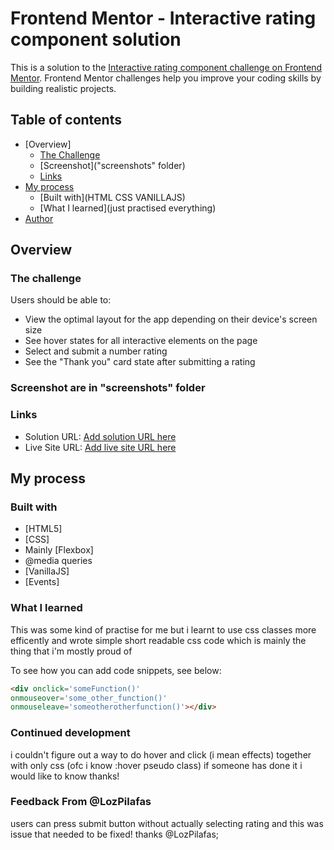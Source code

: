 # Frontend Mentor - Interactive rating component solution

This is a solution to the [Interactive rating component challenge on Frontend Mentor](https://www.frontendmentor.io/challenges/interactive-rating-component-koxpeBUmI). Frontend Mentor challenges help you improve your coding skills by building realistic projects. 

## Table of contents

- [Overview]
  - [The Challenge](index.html)
  - [Screenshot]("screenshots" folder)
  - [Links](#links)
- [My process](#my-process)
  - [Built with](HTML CSS VANILLAJS)
  - [What I learned](just practised everything)
- [Author](Mehemmed)

## Overview

### The challenge

Users should be able to:

- View the optimal layout for the app depending on their device's screen size
- See hover states for all interactive elements on the page
- Select and submit a number rating
- See the "Thank you" card state after submitting a rating

### Screenshot are in "screenshots" folder

### Links

- Solution URL: [Add solution URL here](https://your-solution-url.com)
- Live Site URL: [Add live site URL here](https://your-live-site-url.com)

## My process

### Built with

- [HTML5]
- [CSS]
- Mainly [Flexbox]
- @media queries
- [VanillaJS]
- [Events]

### What I learned

This was some kind of practise for me but i learnt to use css classes more efficently and 
wrote simple short readable css code which is mainly the thing that i'm mostly proud of

To see how you can add code snippets, see below:

```html
<div onclick='someFunction()' 
onmouseover='some_other_function()'
onmouseleave='someotherotherfunction()'></div>
```
### Continued development

i couldn't figure out a way to do hover and click (i mean effects) together with only css (ofc i know :hover pseudo class) if someone has done it i would like to know thanks!

### Feedback From @LozPilafas

users can press submit button without actually selecting rating and this was issue that needed to be fixed! thanks @LozPilafas;